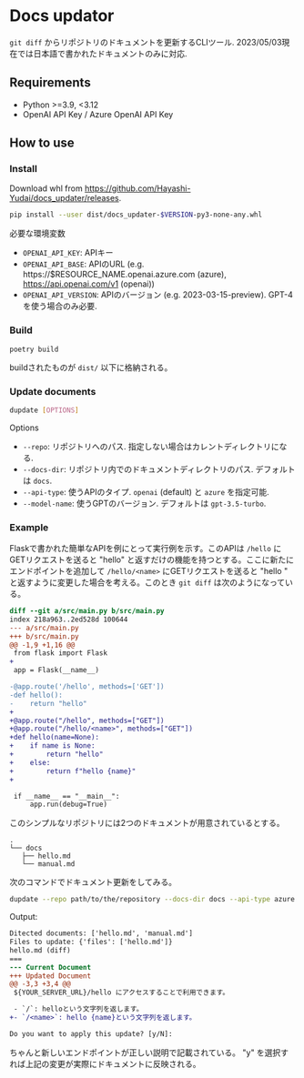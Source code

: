 # Docs updator

`git diff` からリポジトリのドキュメントを更新するCLIツール. 2023/05/03現在では日本語で書かれたドキュメントのみに対応.

## Requirements

- Python >=3.9, <3.12
- OpenAI API Key / Azure OpenAI API Key

## How to use

### Install

Download whl from https://github.com/Hayashi-Yudai/docs_updater/releases.

```bash
pip install --user dist/docs_updater-$VERSION-py3-none-any.whl
```

必要な環境変数

- `OPENAI_API_KEY`: APIキー
- `OPENAI_API_BASE`: APIのURL (e.g. https://$RESOURCE_NAME.openai.azure.com (azure), https://api.openai.com/v1 (openai))
- `OPENAI_API_VERSION`: APIのバージョン (e.g. 2023-03-15-preview). GPT-4を使う場合のみ必要.

### Build

```
poetry build
```

buildされたものが `dist/` 以下に格納される。

### Update documents

```bash
dupdate [OPTIONS]
```

Options

- `--repo`: リポジトリへのパス. 指定しない場合はカレントディレクトリになる.
- `--docs-dir`: リポジトリ内でのドキュメントディレクトリのパス. デフォルトは `docs`.
- `--api-type`: 使うAPIのタイプ. `openai` (default) と `azure` を指定可能.
- `--model-name`: 使うGPTのバージョン. デフォルトは `gpt-3.5-turbo`.

### Example

Flaskで書かれた簡単なAPIを例にとって実行例を示す。このAPIは `/hello` にGETリクエストを送ると "hello" と返すだけの機能を持つとする。ここに新たにエンドポイントを追加して `/hello/<name>` にGETリクエストを送ると "hello <name>" と返すように変更した場合を考える。このとき `git diff` は次のようになっている。
  
```diff
diff --git a/src/main.py b/src/main.py
index 218a963..2ed528d 100644
--- a/src/main.py
+++ b/src/main.py
@@ -1,9 +1,16 @@
 from flask import Flask
+
 app = Flask(__name__)

-@app.route('/hello', methods=['GET'])
-def hello():
-    return "hello"
+
+@app.route("/hello", methods=["GET"])
+@app.route("/hello/<name>", methods=["GET"])
+def hello(name=None):
+    if name is None:
+        return "hello"
+    else:
+        return f"hello {name}"
+

 if __name__ == "__main__":
     app.run(debug=True)
```
  
このシンプルなリポジトリには2つのドキュメントが用意されているとする。
  
```
.
└── docs
   ├── hello.md
   └── manual.md
```
  
次のコマンドでドキュメント更新をしてみる。

```bash
dupdate --repo path/to/the/repository --docs-dir docs --api-type azure --model-name gpt-4-32k
```
  
Output:
  
```diff
Ditected documents: ['hello.md', 'manual.md']
Files to update: {'files': ['hello.md']}
hello.md (diff)
===
--- Current Document
+++ Updated Document
@@ -3,3 +3,4 @@
 ${YOUR_SERVER_URL}/hello にアクセスすることで利用できます。

 - `/`: helloという文字列を返します。
+- `/<name>`: hello {name}という文字列を返します。

Do you want to apply this update? [y/N]:
```
  
ちゃんと新しいエンドポイントが正しい説明で記載されている。 "y" を選択すれば上記の変更が実際にドキュメントに反映される。
